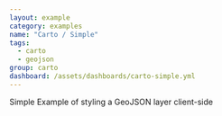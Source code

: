 ```yaml
---
layout: example
category: examples
name: "Carto / Simple"
tags:
  - carto
  - geojson
group: carto
dashboard: /assets/dashboards/carto-simple.yml
---
```


Simple Example of styling a GeoJSON layer client-side
